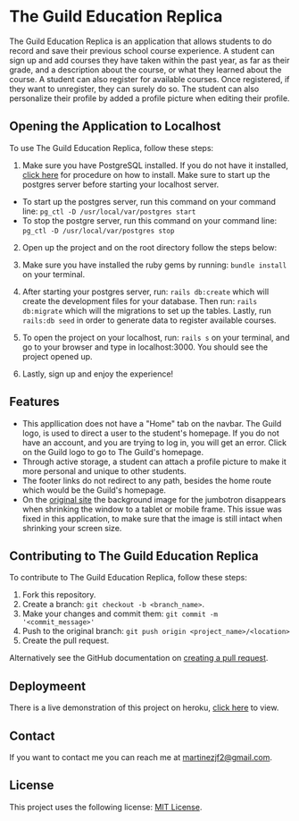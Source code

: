 # The Guild Education Replica

The Guild Education Replica is an application that allows students to do record and save their previous school course experience. A student can sign up and add courses they have taken within the past year, as far as their grade, and a description about the course, or what they learned about the course. A student can also register for available courses. Once registered, if they want to unregister, they can surely do so. The student can also personalize their profile by added a profile picture when editing their profile.

## Opening the Application to Localhost

To use The Guild Education Replica, follow these steps:

1. Make sure you have PostgreSQL installed. If you do not have it installed, [click here](https://www.robinwieruch.de/postgres-sql-macos-setup) for procedure on how to install. Make sure to start up the postgres server before starting your localhost server.

- To start up the postgres server, run this command on your command line: `pg_ctl -D /usr/local/var/postgres start`
- To stop the postgre server, run this command on your command line: `pg_ctl -D /usr/local/var/postgres stop`

2. Open up the project and on the root directory follow the steps below:

3. Make sure you have installed the ruby gems by running: `bundle install` on your terminal.

4. After starting your postgres server, run: `rails db:create` which will create the development files for your database. Then run: `rails db:migrate` which will the migrations to set up the tables. Lastly, run `rails:db seed` in order to generate data to register available courses.

5. To open the project on your localhost, run: `rails s` on your terminal, and go to your browser and type in localhost:3000. You should see the project opened up.

6. Lastly, sign up and enjoy the experience!

## Features

- This appllication does not have a "Home" tab on the navbar. The Guild logo, is used to direct a user to the student's homepage. If you do not have an account, and you are trying to log in, you will get an error. Click on the Guild logo to go to The Guild's homepage.
- Through active storage, a student can attach a profile picture to make it more personal and unique to other students.
- The footer links do not redirect to any path, besides the home route which would be the Guild's homepage.
- On the [original site](https://www.guildeducation.com/) the background image for the jumbotron disappears when shrinking the window to a tablet or mobile frame. This issue was fixed in this application, to make sure that the image is still intact when shrinking your screen size.

## Contributing to The Guild Education Replica

To contribute to The Guild Education Replica, follow these steps:

1. Fork this repository.
2. Create a branch: `git checkout -b <branch_name>`.
3. Make your changes and commit them: `git commit -m '<commit_message>'`
4. Push to the original branch: `git push origin <project_name>/<location>`
5. Create the pull request.

Alternatively see the GitHub documentation on [creating a pull request](https://help.github.com/en/github/collaborating-with-issues-and-pull-requests/creating-a-pull-request).

## Deploymeent

There is a live demonstration of this project on heroku, [click here](https://guild-education-replica.herokuapp.com/) to view.

## Contact

If you want to contact me you can reach me at <martinezjf2@gmail.com>.

## License

This project uses the following license: [MIT License](LICENSE.txt).
